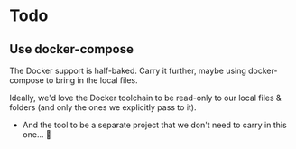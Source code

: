 # Todo

## Use docker-compose

The Docker support is half-baked. Carry it further, maybe using docker-compose to bring in the local files.

Ideally, we'd love the Docker toolchain to be read-only to our local files & folders (and only the ones we explicitly pass to it).

+ And the tool to be a separate project that we don't need to carry in this one... 🥵

